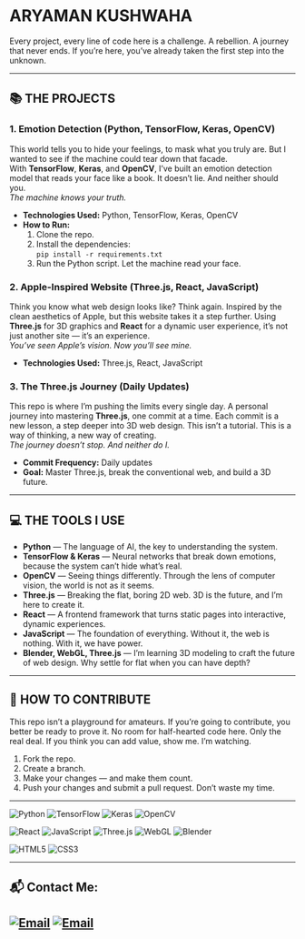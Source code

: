 # ARYAMAN KUSHWAHA

Every project, every line of code here is a challenge. A rebellion. A journey that never ends. If you’re here, you’ve already taken the first step into the unknown.

---

## 📚 THE PROJECTS

### 1. **Emotion Detection (Python, TensorFlow, Keras, OpenCV)**
This world tells you to hide your feelings, to mask what you truly are. But I wanted to see if the machine could tear down that facade.  
With **TensorFlow**, **Keras**, and **OpenCV**, I’ve built an emotion detection model that reads your face like a book. It doesn’t lie. And neither should you.  
*The machine knows your truth.*

- **Technologies Used:** Python, TensorFlow, Keras, OpenCV
- **How to Run:**  
  1. Clone the repo.
  2. Install the dependencies:  
     `pip install -r requirements.txt`
  3. Run the Python script. Let the machine read your face.

### 2. **Apple-Inspired Website (Three.js, React, JavaScript)**
Think you know what web design looks like? Think again. Inspired by the clean aesthetics of Apple, but this website takes it a step further. Using **Three.js** for 3D graphics and **React** for a dynamic user experience, it’s not just another site — it’s an experience.  
*You’ve seen Apple’s vision. Now you’ll see mine.*

- **Technologies Used:** Three.js, React, JavaScript

### 3. **The Three.js Journey (Daily Updates)**
This repo is where I’m pushing the limits every single day. A personal journey into mastering **Three.js**, one commit at a time. Each commit is a new lesson, a step deeper into 3D web design. This isn’t a tutorial. This is a way of thinking, a new way of creating.  
*The journey doesn’t stop. And neither do I.*

- **Commit Frequency:** Daily updates
- **Goal:** Master Three.js, break the conventional web, and build a 3D future.

---

## 💻 THE TOOLS I USE

- **Python** — The language of AI, the key to understanding the system.
- **TensorFlow & Keras** — Neural networks that break down emotions, because the system can’t hide what’s real.
- **OpenCV** — Seeing things differently. Through the lens of computer vision, the world is not as it seems.
- **Three.js** — Breaking the flat, boring 2D web. 3D is the future, and I’m here to create it.
- **React** — A frontend framework that turns static pages into interactive, dynamic experiences.
- **JavaScript** — The foundation of everything. Without it, the web is nothing. With it, we have power.
- **Blender, WebGL, Three.js** — I’m learning 3D modeling to craft the future of web design. Why settle for flat when you can have depth?

---

## 🔨 HOW TO CONTRIBUTE

This repo isn’t a playground for amateurs. If you’re going to contribute, you better be ready to prove it. No room for half-hearted code here. Only the real deal. If you think you can add value, show me. I’m watching.

1. Fork the repo.
2. Create a branch.
3. Make your changes — and make them count.
4. Push your changes and submit a pull request. Don’t waste my time.

--- 

![Python](https://img.shields.io/badge/Python-3776AB?style=for-the-badge&logo=python&logoColor=white)
![TensorFlow](https://img.shields.io/badge/TensorFlow-FF6F00?style=for-the-badge&logo=tensorflow&logoColor=white)
![Keras](https://img.shields.io/badge/Keras-D00000?style=for-the-badge&logo=keras&logoColor=white)
![OpenCV](https://img.shields.io/badge/OpenCV-5C3EE8?style=for-the-badge&logo=opencv&logoColor=white)

![React](https://img.shields.io/badge/React-61DAFB?style=for-the-badge&logo=react&logoColor=black)
![JavaScript](https://img.shields.io/badge/JavaScript-F7DF1E?style=for-the-badge&logo=javascript&logoColor=black)
![Three.js](https://img.shields.io/badge/Three.js-000000?style=for-the-badge&logo=three.js&logoColor=white)
![WebGL](https://img.shields.io/badge/WebGL-990000?style=for-the-badge&logo=webgl&logoColor=white)
![Blender](https://img.shields.io/badge/Blender-F5792A?style=for-the-badge&logo=blender&logoColor=white)

![HTML5](https://img.shields.io/badge/HTML5-E34F26?style=for-the-badge&logo=html5&logoColor=white)
![CSS3](https://img.shields.io/badge/CSS3-1572B6?style=for-the-badge&logo=css3&logoColor=white)

---

## 📬 Contact Me:
[![Email](https://skillicons.dev/icons?i=gmail&theme=dark)](mailto:kushwaha.aryaman21@gmail.com)
[![Email](https://skillicons.dev/icons?i=linkedin&theme=dark)](https://www.linkedin.com/in/aryaman-kushwaha-b60b2028a/)
---

